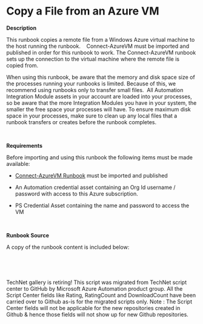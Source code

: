 ﻿Copy a File from an Azure VM
============================

            

**Description**


This runbook copies a remote file from a Windows Azure virtual machine to the host running the runbook.    Connect-AzureVM must be imported and published in order for this runbook to work. The Connect-AzureVM
runbook sets up the connection to the virtual machine where the remote file is copied from.  


When using this runbook, be aware that the memory and disk space size of the processes running your
runbooks is limited. Because of this, we recommend using runbooks only to transfer small files. 
All Automation Integration Module assets in your account are loaded into your processes,
so be aware that the more Integration Modules you have in your system, the smaller the free space
your processes will have. To ensure maximum disk space in your processes, make sure to clean up any local
files that a runbook transfers or creates before the runbook completes.


 


**Requirements**


Before importing and using this runbook the following items must be made available: 


  *  [Connect-AzureVM Runbook](http://gallery.technet.microsoft.com/scriptcenter/Connect-to-an-Azure-85f0782c) must be imported and published

  *  An Automation credential asset containing an Org Id username / password with access to this Azure subscription.

  *  PS Credential Asset containing the name and password to access the VM   

 


**Runbook Source**


A copy of the runbook content is included below:


 

 

        
    
TechNet gallery is retiring! This script was migrated from TechNet script center to GitHub by Microsoft Azure Automation product group. All the Script Center fields like Rating, RatingCount and DownloadCount have been carried over to Github as-is for the migrated scripts only. Note : The Script Center fields will not be applicable for the new repositories created in Github & hence those fields will not show up for new Github repositories.
